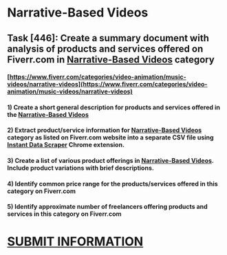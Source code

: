 # Narrative-Based Videos
## Task [446]: Create a summary document with analysis of products and services offered on Fiverr.com in [Narrative-Based Videos](https://www.fiverr.com/categories/video-animation/music-videos/narrative-videos) category
#### [https://www.fiverr.com/categories/video-animation/music-videos/narrative-videos](https://www.fiverr.com/categories/video-animation/music-videos/narrative-videos)
#### 1) Create a short general description for products and services offered in the [Narrative-Based Videos](https://www.fiverr.com/categories/video-animation/music-videos/narrative-videos)
#### 2) Extract product/service information for [Narrative-Based Videos](https://www.fiverr.com/categories/video-animation/music-videos/narrative-videos) category as listed on Fiverr.com website into a separate CSV file using [Instant Data Scraper](https://chrome.google.com/webstore/detail/instant-data-scraper/ofaokhiedipichpaobibbnahnkdoiiah) Chrome extension.
#### 3) Create a list of various product offerings in [Narrative-Based Videos](https://www.fiverr.com/categories/video-animation/music-videos/narrative-videos). Include product variations with brief descriptions.
#### 4) Identify common price range for the products/services offered in this category on Fiverr.com
#### 5) Identify approximate number of freelancers offering products and services in this category on Fiverr.com

# [SUBMIT INFORMATION](https://forms.office.com/r/8AEKjkLxKG)
